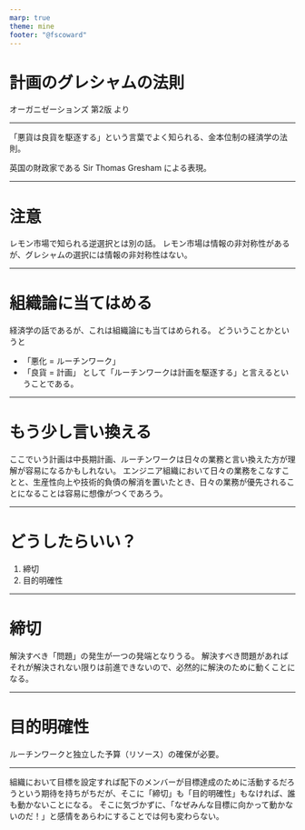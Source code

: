 ```yaml
---
marp: true
theme: mine
footer: "@fscoward"
---
```


<!--
class: title
-->
# 計画のグレシャムの法則

オーガニゼーションズ 第2版 より

---
<!--
class: slides
paginate: true
-->

「悪貨は良貨を駆逐する」という言葉でよく知られる、金本位制の経済学の法則。

英国の財政家である Sir Thomas Gresham による表現。

---
# 注意
レモン市場で知られる逆選択とは別の話。
レモン市場は情報の非対称性があるが、グレシャムの選択には情報の非対称性はない。

---

# 組織論に当てはめる
経済学の話であるが、これは組織論にも当てはめられる。
どういうことかというと
- 「悪化 = ルーチンワーク」
- 「良貨 = 計画」
として「ルーチンワークは計画を駆逐する」と言えるということである。

---

# もう少し言い換える
ここでいう計画は中長期計画、ルーチンワークは日々の業務と言い換えた方が理解が容易になるかもしれない。
エンジニア組織において日々の業務をこなすことと、生産性向上や技術的負債の解消を置いたとき、日々の業務が優先されることになることは容易に想像がつくであろう。

---

# どうしたらいい？

1. 締切
2. 目的明確性

---

# 締切
解決すべき「問題」の発生が一つの発端となりうる。
解決すべき問題があればそれが解決されない限りは前進できないので、必然的に解決のために動くことになる。

---

# 目的明確性
ルーチンワークと独立した予算（リソース）の確保が必要。

---

組織において目標を設定すれば配下のメンバーが目標達成のために活動するだろうという期待を持ちがちだが、そこに「締切」も「目的明確性」もなければ、誰も動かないことになる。
そこに気づかずに、「なぜみんな目標に向かって動かないのだ！」と感情をあらわにすることでは何も変わらない。